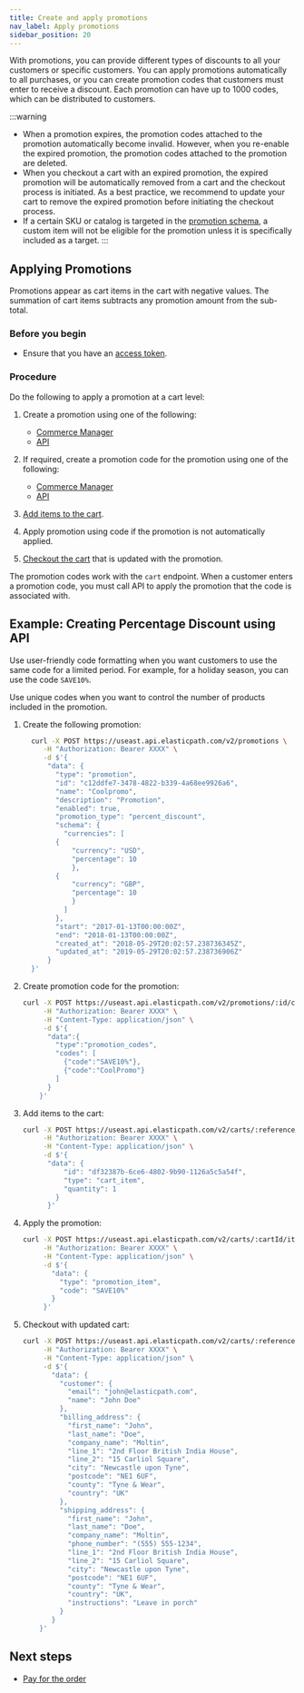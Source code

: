 ```yaml
---
title: Create and apply promotions
nav_label: Apply promotions
sidebar_position: 20
---
```


With promotions, you can provide different types of discounts to all your customers or specific customers. You can apply promotions automatically to all purchases, or you can create promotion codes that customers must enter to receive a discount. Each promotion can have up to 1000 codes, which can be distributed to customers.

:::warning
- When a promotion expires, the promotion codes attached to the promotion automatically become invalid. However, when you re-enable the expired promotion, the promotion codes attached to the promotion are deleted. 
- When you checkout a cart with an expired promotion, the expired promotion will be automatically removed from a cart and the checkout process is initiated. As a best practice, we recommend to update your cart to remove the expired promotion before initiating the checkout process.
- If a certain SKU or catalog is targeted in the [promotion schema](https://beta.elasticpath.dev/docs/commerce-cloud/promotions/promotion-management/create-a-cart-fixed-discount-promotion#the-schema-object), a custom item will not be eligible for the promotion unless it is specifically included as a target.
:::

## Applying Promotions

Promotions appear as cart items in the cart with negative values. The summation of cart items subtracts any promotion amount from the sub-total.

### Before you begin

- Ensure that you have an [access token](https://beta.elasticpath.dev/docs/commerce-cloud/api-overview/your-first-api-request#get-an-access-token).

### Procedure

Do the following to apply a promotion at a cart level:

1. Create a promotion using one of the following:

    - [Commerce Manager](https://beta.elasticpath.dev/docs/commerce-cloud/promotions/promotions-cm/overview)
    - [API](https://beta.elasticpath.dev/docs/commerce-cloud/promotions/promotions-overview)

1. If required, create a promotion code for the promotion using one of the following:

    - [Commerce Manager](https://beta.elasticpath.dev/docs/commerce-cloud/promotions/promotions-cm/overview#adding-single-code)
    - [API](https://beta.elasticpath.dev/docs/commerce-cloud/promotions/promotion-codes/create-promotion-codes)

1. [Add items to the cart](https://beta.elasticpath.dev/docs/commerce-cloud/carts/cart-items/add-product-to-cart).
1. Apply promotion using code if the promotion is not automatically applied.
1. [Checkout the cart](https://beta.elasticpath.dev/docs/commerce-cloud/checkout) that is updated with the promotion.

The promotion codes work with the `cart` endpoint. When a customer enters a promotion code, you must call API to apply the promotion that the code is associated with.

## Example: Creating Percentage Discount using API

Use user-friendly code formatting when you want customers to use the same code for a limited period. For example, for a holiday season, you can use the code `SAVE10%`.

Use unique codes when you want to control the number of products included in the promotion.

1. Create the following promotion:

    ```sh
      curl -X POST https://useast.api.elasticpath.com/v2/promotions \
         -H "Authorization: Bearer XXXX" \
         -d $'{
          "data": {
            "type": "promotion",
            "id": "c12ddfe7-3478-4822-b339-4a68ee9926a6",
            "name": "Coolpromo",
            "description": "Promotion",
            "enabled": true,
            "promotion_type": "percent_discount",
            "schema": {
              "currencies": [
            {
                "currency": "USD",
                "percentage": 10
                },
            {
                "currency": "GBP",
                "percentage": 10
                }
              ]
            },
            "start": "2017-01-13T00:00:00Z",
            "end": "2018-01-13T00:00:00Z",
            "created_at": "2018-05-29T20:02:57.238736345Z",
            "updated_at": "2019-05-29T20:02:57.238736906Z"
          }
      }'
    ```

1. Create promotion code for the promotion:

    ```sh
    curl -X POST https://useast.api.elasticpath.com/v2/promotions/:id/codes \
         -H "Authorization: Bearer XXXX" \
         -H "Content-Type: application/json" \
         -d $'{
          "data":{
            "type":"promotion_codes",
            "codes": [
              {"code":"SAVE10%"},
              {"code":"CoolPromo"}
            ]
          }
        }'
     ```

1. Add items to the cart:

    ```sh
    curl -X POST https://useast.api.elasticpath.com/v2/carts/:reference/items \
         -H "Authorization: Bearer XXXX" \
         -H "Content-Type: application/json" \
         -d $'{
          "data": {
              "id": "df32387b-6ce6-4802-9b90-1126a5c5a54f",
              "type": "cart_item",
              "quantity": 1
            }
          }'
    ```

1. Apply the promotion:

    ```sh
    curl -X POST https://useast.api.elasticpath.com/v2/carts/:cartId/items \
         -H "Authorization: Bearer XXXX" \
         -H "Content-Type: application/json" \
         -d $'{
           "data": {
             "type": "promotion_item",
             "code": "SAVE10%"
           }
         }'
    ```

1. Checkout with updated cart:

    ```sh
    curl -X POST https://useast.api.elasticpath.com/v2/carts/:reference/checkout \
         -H "Authorization: Bearer XXXX" \
         -H "Content-Type: application/json" \
         -d $'{
           "data": {
             "customer": {
               "email": "john@elasticpath.com",
               "name": "John Doe"
             },
             "billing_address": {
               "first_name": "John",
               "last_name": "Doe",
               "company_name": "Moltin",
               "line_1": "2nd Floor British India House",
               "line_2": "15 Carliol Square",
               "city": "Newcastle upon Tyne",
               "postcode": "NE1 6UF",
               "county": "Tyne & Wear",
               "country": "UK"
             },
             "shipping_address": {
               "first_name": "John",
               "last_name": "Doe",
               "company_name": "Moltin",
               "phone_number": "(555) 555-1234",
               "line_1": "2nd Floor British India House",
               "line_2": "15 Carliol Square",
               "city": "Newcastle upon Tyne",
               "postcode": "NE1 6UF",
               "county": "Tyne & Wear",
               "country": "UK",
               "instructions": "Leave in porch"
             }
           }
        }'
    ```

## Next steps

- [Pay for the order](https://beta.elasticpath.dev/docs/commerce-cloud/payments/paying-for-an-order/overview)

